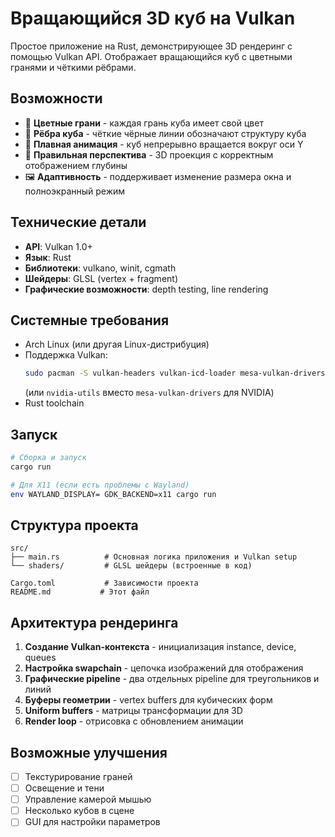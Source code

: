 # Вращающийся 3D куб на Vulkan

Простое приложение на Rust, демонстрирующее 3D рендеринг с помощью Vulkan API. Отображает вращающийся куб с цветными гранями и чёткими рёбрами.

## Возможности

- 🎨 **Цветные грани** - каждая грань куба имеет свой цвет
- 📐 **Рёбра куба** - чёткие чёрные линии обозначают структуру куба  
- 🔄 **Плавная анимация** - куб непрерывно вращается вокруг оси Y
- 📏 **Правильная перспектива** - 3D проекция с корректным отображением глубины
- 🖼️ **Адаптивность** - поддерживает изменение размера окна и полноэкранный режим

## Технические детали

- **API**: Vulkan 1.0+
- **Язык**: Rust 
- **Библиотеки**: vulkano, winit, cgmath
- **Шейдеры**: GLSL (vertex + fragment)
- **Графические возможности**: depth testing, line rendering

## Системные требования

- Arch Linux (или другая Linux-дистрибуция)
- Поддержка Vulkan:
  ```bash
  sudo pacman -S vulkan-headers vulkan-icd-loader mesa-vulkan-drivers
  ```
  (или `nvidia-utils` вместо `mesa-vulkan-drivers` для NVIDIA)
- Rust toolchain

## Запуск

```bash
# Сборка и запуск
cargo run

# Для X11 (если есть проблемы с Wayland)
env WAYLAND_DISPLAY= GDK_BACKEND=x11 cargo run
```


## Структура проекта

```
src/
├── main.rs          # Основная логика приложения и Vulkan setup
└── shaders/         # GLSL шейдеры (встроенные в код)

Cargo.toml           # Зависимости проекта
README.md           # Этот файл
```

## Архитектура рендеринга

1. **Создание Vulkan-контекста** - инициализация instance, device, queues
2. **Настройка swapchain** - цепочка изображений для отображения
3. **Графические pipeline** - два отдельных pipeline для треугольников и линий
4. **Буферы геометрии** - vertex buffers для кубических форм
5. **Uniform buffers** - матрицы трансформации для 3D
6. **Render loop** - отрисовка с обновлением анимации

## Возможные улучшения

- [ ] Текстурирование граней
- [ ] Освещение и тени  
- [ ] Управление камерой мышью
- [ ] Несколько кубов в сцене
- [ ] GUI для настройки параметров 